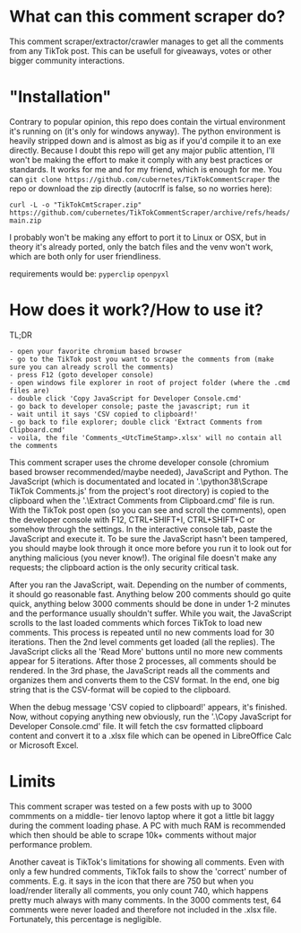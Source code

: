 # What can this comment scraper do?
This comment scraper/extractor/crawler manages to get all the comments
from any TikTok post. This can be usefull for giveaways, votes or other bigger
community interactions.

# "Installation"
Contrary to popular opinion, this repo does contain the virtual environment it's
running on (it's only for windows anyway). The python environment is heavily
stripped down and is almost as big as if you'd compile it to an exe directly.
Because I doubt this repo will get any major public attention, I'll won't be
making the effort to make it comply with any best practices or standards.
It works for me and for my friend, which is enough for me. You can
`git clone https://github.com/cubernetes/TikTokCommentScraper`
the repo or download the zip directly (autocrlf is false, so no worries here):

`curl -L -o "TikTokCmtScraper.zip" https://github.com/cubernetes/TikTokCommentScraper/archive/refs/heads/main.zip`

I probably won't be making any effort to port it to Linux or OSX, but in theory
it's already ported, only the batch files and the venv won't work, which are both
only for user friendliness.

requirements would be:
`pyperclip`
`openpyxl`

# How does it work?/How to use it?
TL;DR
~~~~~~~~~~
- open your favorite chromium based browser
- go to the TikTok post you want to scrape the comments from (make sure you can already scroll the comments)
- press F12 (goto developer console)
- open windows file explorer in root of project folder (where the .cmd files are)
- double click 'Copy JavaScript for Developer Console.cmd'
- go back to developer console; paste the javascript; run it
- wait until it says 'CSV copied to clipboard!'
- go back to file explorer; double click 'Extract Comments from Clipboard.cmd'
- voila, the file 'Comments_<UtcTimeStamp>.xlsx' will no contain all the comments
~~~~~~~~~~

This comment scraper uses the chrome developer console (chromium based browser
recommended/maybe needed), JavaScript and Python. The JavaScript (which is
documentated and located in '.\python38\Scrape TikTok Comments.js' from the
project's root directory) is copied to the clipboard when the '.\Extract
Comments from Clipboard.cmd' file is run. With the TikTok post open (so you can
see and scroll the comments), open the developer console with F12,
CTRL+SHIFT+I, CTRL+SHIFT+C or somehow through the settings. In the interactive
console tab, paste the JavaScript and execute it. To be sure the JavaScript
hasn't been tampered, you should maybe look through it once more before you run
it to look out for anything malicious (you never know!). The original file
doesn't make any requests; the clipboard action is the only security critical
task.

After you ran the JavaScript, wait. Depending on the number of comments, it
should go reasonable fast. Anything below 200 comments should go quite quick,
anything below 3000 comments should be done in under 1-2 minutes and the
performance usually shouldn't suffer. While you wait, the JavaScript scrolls to
the last loaded comments which forces TikTok to load new comments. This process
is repeated until no new comments load for 30 iterations. Then the 2nd level
comments get loaded (all the replies). The JavaScript clicks all the 'Read
More' buttons until no more new comments appear for 5 iterations. After those 2
processes, all comments should be rendered. In the 3rd phase, the JavaScript
reads all the comments and organizes them and converts them to the CSV format.
In the end, one big string that is the CSV-format will be copied to the
clipboard.

When the debug message 'CSV copied to clipboard!' appears, it's finished. Now,
without copying anything new obviously, run the '.\Copy JavaScript for
Developer Console.cmd' file. It will fetch the csv formatted clipboard content
and convert it to a .xlsx file which can be opened in LibreOffice Calc or
Microsoft Excel.

# Limits
This comment scraper was tested on a few posts with up to 3000 commments on a
middle- tier lenovo laptop where it got a little bit laggy during the comment
loading phase. A PC with much RAM is recommended which then should be able to
scrape 10k+ comments without major performance problem.

Another caveat is TikTok's limitations for showing all comments. Even with only
a few hundred comments, TikTok fails to show the 'correct' number of comments.
E.g. it says in the icon that there are 750 but when you load/render literally
all comments, you only count 740, which happens pretty much always with many
comments. In the 3000 comments test, 64 comments were never loaded and
therefore not included in the .xlsx file. Fortunately, this percentage is
negligible.

